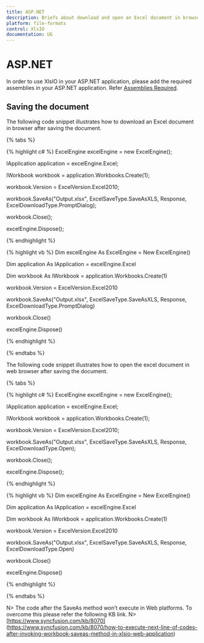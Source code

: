 ```yaml
---
title: ASP.NET
description: Briefs about download and open an Excel document in browser after saving the document in ASP.NET platform.
platform: file-formats
control: XlsIO
documentation: UG
---
```

# ASP.NET

In order to use XlsIO in your ASP.NET application, please add the required assemblies in your ASP.NET application. Refer [Assemblies Required](/File-Formats/XlsIO/Assemblies-Required).

## Saving the document

The following code snippet illustrates how to download an Excel document in browser after saving the document.

{% tabs %}  

{% highlight c# %}
ExcelEngine excelEngine = new ExcelEngine();

IApplication application = excelEngine.Excel;

IWorkbook workbook = application.Workbooks.Create(1);

workbook.Version = ExcelVersion.Excel2010;

workbook.SaveAs("Output.xlsx", ExcelSaveType.SaveAsXLS, Response, ExcelDownloadType.PromptDialog);

workbook.Close();

excelEngine.Dispose();



{% endhighlight %}

{% highlight vb %}
Dim excelEngine As ExcelEngine = New ExcelEngine()

Dim application As IApplication = excelEngine.Excel

Dim workbook As IWorkbook = application.Workbooks.Create(1)

workbook.Version = ExcelVersion.Excel2010

workbook.SaveAs("Output.xlsx", ExcelSaveType.SaveAsXLS, Response, ExcelDownloadType.PromptDialog)

workbook.Close()

excelEngine.Dispose()



{% endhighlight %}

  {% endtabs %} 

The following code snippet illustrates how to open the excel document in web browser after saving the document.

{% tabs %}  

{% highlight c# %}
ExcelEngine excelEngine = new ExcelEngine();

IApplication application = excelEngine.Excel;

IWorkbook workbook = application.Workbooks.Create(1);

workbook.Version = ExcelVersion.Excel2010;

workbook.SaveAs("Output.xlsx", ExcelSaveType.SaveAsXLS, Response, ExcelDownloadType.Open);

workbook.Close();

excelEngine.Dispose();



{% endhighlight %}

{% highlight vb %}
Dim excelEngine As ExcelEngine = New ExcelEngine()

Dim application As IApplication = excelEngine.Excel

Dim workbook As IWorkbook = application.Workbooks.Create(1)

workbook.Version = ExcelVersion.Excel2010

workbook.SaveAs("Output.xlsx", ExcelSaveType.SaveAsXLS, Response, ExcelDownloadType.Open)

workbook.Close()

excelEngine.Dispose()



{% endhighlight %}

  {% endtabs %} 


N> The code after the SaveAs method won’t execute in Web platforms. To overcome this please refer the following KB link.
N> [https://www.syncfusion.com/kb/8070] (https://www.syncfusion.com/kb/8070/how-to-execute-next-line-of-codes-after-invoking-workbook-saveas-method-in-xlsio-web-application)
